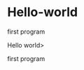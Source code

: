 # Hello-world
<html>
<head>first program</head>
<body>
<p>Hello world>
</p>
</body>
</html>
first program
